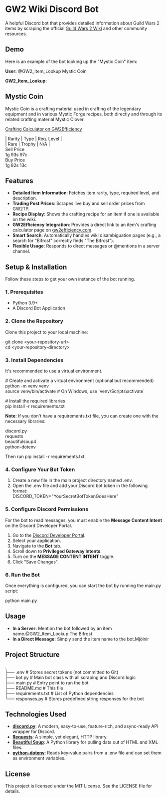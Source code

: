 # **GW2 Wiki Discord Bot**

A helpful Discord bot that provides detailed information about Guild Wars 2 items by scraping the official [Guild Wars 2 Wiki](https://wiki.guildwars2.com/) and other community resources.

## **Demo**

Here is an example of the bot looking up the "Mystic Coin" item:

**User:** @GW2\_Item\_Lookup Mystic Coin

**GW2\_Item\_Lookup:**

## **Mystic Coin**

Mystic Coin is a crafting material used in crafting of the legendary equipment and in various Mystic Forge recipes, both directly and through its related crafting material Mystic Clover.

[Crafting Calculator on GW2Efficiency](https://gw2efficiency.com/crafting/calculator/a~0!b~1!c~0!d~1-19674!e~0)

| Rarity | Type | Req. Level |  
| Rare | Trophy | N/A |  
Sell Price  
1g 93s 97c  
Buy Price  
1g 82s 13c

## **Features**

* **Detailed Item Information**: Fetches item rarity, type, required level, and description.  
* **Trading Post Prices**: Scrapes live buy and sell order prices from GW2TP.  
* **Recipe Display**: Shows the crafting recipe for an item if one is available on the wiki.  
* **GW2Efficiency Integration**: Provides a direct link to an item's crafting calculator page on [gw2efficiency.com](https://gw2efficiency.com/).  
* **Smart Search**: Automatically handles wiki disambiguation pages (e.g., a search for "Bifrost" correctly finds "The Bifrost").  
* **Flexible Usage**: Responds to direct messages or @mentions in a server channel.

## **Setup & Installation**

Follow these steps to get your own instance of the bot running.

### **1\. Prerequisites**

* Python 3.9+  
* A Discord Bot Application

### **2\. Clone the Repository**

Clone this project to your local machine:

git clone \<your-repository-url\>  
cd \<your-repository-directory\>

### **3\. Install Dependencies**

It's recommended to use a virtual environment.

\# Create and activate a virtual environment (optional but recommended)  
python \-m venv venv  
source venv/bin/activate  \# On Windows, use \`venv\\Scripts\\activate\`

\# Install the required libraries  
pip install \-r requirements.txt

**Note:** If you don't have a requirements.txt file, you can create one with the necessary libraries:

discord.py  
requests  
beautifulsoup4  
python-dotenv

Then run pip install \-r requirements.txt.

### **4\. Configure Your Bot Token**

1. Create a new file in the main project directory named .env.  
2. Open the .env file and add your Discord bot token in the following format:  
   DISCORD\_TOKEN="YourSecretBotTokenGoesHere"

### **5\. Configure Discord Permissions**

For the bot to read messages, you must enable the **Message Content Intent** on the Discord Developer Portal.

1. Go to the [Discord Developer Portal](https://discord.com/developers/applications/).  
2. Select your application.  
3. Navigate to the **Bot** tab.  
4. Scroll down to **Privileged Gateway Intents**.  
5. Turn on the **MESSAGE CONTENT INTENT** toggle.  
6. Click "Save Changes".

### **6\. Run the Bot**

Once everything is configured, you can start the bot by running the main.py script:

python main.py

## **Usage**

* **In a Server:** Mention the bot followed by an item name.@GW2\_Item\_Lookup The Bifrost  
* **In a Direct Message:** Simply send the item name to the bot.Mjölnir

## **Project Structure**

.  
├── .env                  \# Stores secret tokens (not committed to Git)  
├── bot.py                \# Main bot class with all scraping and Discord logic  
├── main.py               \# Entry point to run the bot  
├── README.md             \# This file  
├── requirements.txt      \# List of Python dependencies  
└── responses.py          \# Stores predefined string responses for the bot

## **Technologies Used**

* [**discord.py**](https://github.com/Rapptz/discord.py): A modern, easy-to-use, feature-rich, and async-ready API wrapper for Discord.  
* [**Requests**](https://requests.readthedocs.io/en/latest/): A simple, yet elegant, HTTP library.  
* [**Beautiful Soup**](https://www.crummy.com/software/BeautifulSoup/bs4/doc/): A Python library for pulling data out of HTML and XML files.  
* [**python-dotenv**](https://github.com/theskumar/python-dotenv): Reads key-value pairs from a .env file and can set them as environment variables.

## **License**

This project is licensed under the MIT License. See the LICENSE file for details.
